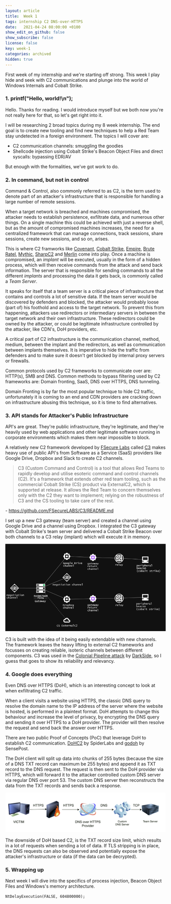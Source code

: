 ```yaml
---
layout: article
title:  Week 1
tags: internship C2 DNS-over-HTTPS
date:   2021-04-24 08:00:00 +0100
show_edit_on_github: false
show_subscribe: false
license: false
key: week-1
categories: archived
hidden: true
---
```



First week of my internship and we're starting off strong. This week I play hide and seek with C2 communications and plunge into the world of Windows Internals and Cobalt Strike.
<!--more-->

### 1. printf("Hello, world!\n");

Hello. Thanks for reading. I would introduce myself but we both now you're not really here for that, so let's get right into it.

I will be researching 2 broad topics during my 8 week internship. The end goal is to create new tooling and find new techniques to help a Red Team stay undetected in a foreign environment. The topics I will cover are:

* C2 communication channels: smuggling the goodies
* Shellcode injection using Cobalt Strike's Beacon Object Files and direct syscalls: bypassing EDR/AV

But enough with the formalities, we've got work to do.


### 2. In command, but not in control

Command & Control, also commonly referred to as C2, is the term used to denote part of an attacker's infrastructure that is responsible for handling a large number of remote sessions. 

When a target network is breached and machines compromised, the attacker needs to establish persistence, exfiltrate data, and numerous other things. On a single machine this could be achieved with just a reverse shell, but as the amount of compromised machines increases, the need for a centralized framework that can manage connections, track sessions, share sessions, create new sessions, and so on, arises.

This is where C2 framworks like [Covenant](https://github.com/cobbr/Covenant), [Cobalt Strike](https://www.cobaltstrike.com/), [Empire](https://github.com/BC-SECURITY/Empire), [Brute Ratel](https://bruteratel.com/), [Mythic](https://github.com/its-a-feature/Mythic), [SharpC2](https://github.com/SharpC2/SharpC2) and [Merlin](https://github.com/Ne0nd0g/merlin) come into play. Once a machine is compromised, an *implant* will be executed, usually in the form of a hidden process, which will then receive commands from the attack and send back information. The server that is responsible for sending commands to all the different *implants* and processing the data it gets back, is commonly called a *Team Server*.

It speaks for itself that a team server is a critical piece of infrastructure that contains and controls a lot of sensitive data. If the team server would be discovered by defenders and blocked, the attacker would probably loose (part of) his foothold and access to the target network. To prevent this from happening, attackers use redirectors or intermediary servers in between the target network and their own infrastructure. These redirectors could be owned by the attacker, or could be legitimate infrastructure controlled by the attacker, like CDN's, DoH providers, etc.

A critical part of C2 infrastructure is the communication channel, method, medium, between the implant and the redirectors, as well as communication between implants themselves. It is imperative to hide the traffic from defenders and to make sure it doesn't get blocked by internal proxy servers or firewalls.

Common protocols used by C2 frameworks to communicate over are: HTTP(s), SMB and DNS.
Common methods to bypass filtering used by C2 frameworks are: Domain fronting, SaaS, DNS over HTTPS, DNS tunneling.

Domain Fronting is by far the most popular technique to hide C2 traffic, unfortunately it is coming to an end and CDN providers are cracking down on infrastructure abusing this technique, so it is time to find alternatives.

### 3. API stands for Attacker's Public Infrastructure

API's are great. They're public infrastructure, they're legitimate, and they're heavily used by web applications and other legitimate software running in corporate environments which makes them near impossible to block.

A relatively new C2 framework developed by [FSecure Labs](https://labs.f-secure.com/tools/c3) called [C3](https://github.com/FSecureLABS/C3) makes heavy use of public API's from Software as a Service (SaaS) providers like Google Drive, Dropbox and Slack to create C2 channels.

> C3 (Custom Command and Control) is a tool that allows Red Teams to rapidly develop and utilise esoteric command and control channels (C2). It's a framework that extends other red team tooling, such as the commercial Cobalt Strike (CS) product via ExternalC2, which is supported at release. It allows the Red Team to concern themselves only with the C2 they want to implement; relying on the robustness of C3 and the CS tooling to take care of the rest.

\- https://github.com/FSecureLABS/C3/README.md

I set up a new C3 gateway (team server) and created a channel using Google Drive and a channel using Dropbox. I integrated the C3 gateway with Cobalt Strike's team server and delivered a Cobalt Strike Beacon over both channels to a C3 relay (implant) which will execute it in memory.

![C3](/assets/images/c3-overview.png)

C3 is built with the idea of it being easily extendable with new channels. The framework leaves the heavy lifting to external C2 frameworks and focusses on creating reliable, isoteric channels between different components. C3 was used in the [Colonial Pipeline attack](https://en.wikipedia.org/wiki/Colonial_Pipeline_cyber_attack) by [DarkSide](https://en.wikipedia.org/wiki/DarkSide_(hacking_group)), so I guess that goes to show its reliability and relevancy.


### 4. Google does everything

Even DNS over HTTPS (DoH), which is an interesting concept to look at when exfiltrating C2 traffic.

When a client visits a website using HTTPS, the classic DNS query to resolve the domain name to the IP address of the server where the website is hosted, is performed in a plaintext format. DoH attempts to change this behaviour and increase the level of privacy, by encrypting the DNS query and sending it over HTTPS to a DoH provider. The provider will then resolve the request and send back the answer over HTTPS.

There are two public Proof of Concepts (PoC) that leverage DoH to establish C2 communication. [DoHC2](https://github.com/SpiderLabs/DoHC2) by SpiderLabs and [godoh](https://github.com/sensepost/godoh) by SensePost.

The DoH client will split up data into chunks of 255 bytes (because the size of a DNS TXT record can maximum be 255 bytes) and append it as TXT record to the DNS request. The request is then sent to the DoH provider via HTTPS, which will forward it to the attacker controlled custom DNS server via regular DNS over port 53. The custom DNS server then reconstructs the data from the TXT records and sends back a response.

![DoH Diagram](/assets/images/doh-diagram.png)

The downside of DoH based C2, is the TXT record size limit, which results in a lot of requests when sending a lot of data. If TLS stripping is in place, the DNS requests can also be observed and potentially expose the attacker's infrastructure or data (if the data can be decrypted).


### 5. Wrapping up

Next week I will dive into the specifics of process injection, Beacon Object Files and Windows's memory architecture.

`NtDelayExecution(FALSE, 604800000);`